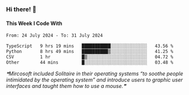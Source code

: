 ### Hi there! 👋

#### This Week I Code With
<!--START_SECTION:waka-->

```txt
From: 24 July 2024 - To: 31 July 2024

TypeScript   9 hrs 19 mins   ███████████░░░░░░░░░░░░░░   43.56 %
Python       8 hrs 49 mins   ██████████▒░░░░░░░░░░░░░░   41.25 %
CSV          1 hr            █▒░░░░░░░░░░░░░░░░░░░░░░░   04.72 %
Other        44 mins         █░░░░░░░░░░░░░░░░░░░░░░░░   03.48 %
```

<!--END_SECTION:waka-->

<!--STARTS_HERE_QUOTE_README-->
<i>❝Mircosoft included Solitaire in their operating systems “to soothe people intimidated by the operating system” and introduce users to graphic user interfaces and taught them how to use a mouse.❞</i>
<!--ENDS_HERE_QUOTE_README-->
